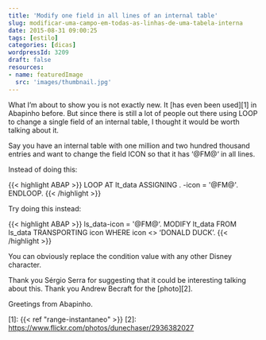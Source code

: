 ```yaml
---
title: 'Modify one field in all lines of an internal table'
slug: modificar-uma-campo-em-todas-as-linhas-de-uma-tabela-interna
date: 2015-08-31 09:00:25
tags: [estilo]
categories: [dicas]
wordpressId: 3209
draft: false
resources:
- name: featuredImage
  src: 'images/thumbnail.jpg'
---
```

What I’m about to show you is not exactly new. It [has even been used][1] in Abapinho before. But since there is still a lot of people out there using LOOP to change a single field of an internal table, I thought it would be worth talking about it.

<!--more-->

Say you have an internal table with one million and two hundred thousand entries and want to change the field ICON so that it has ‘@FM@‘ in all lines.

Instead of doing this:

{{< highlight ABAP >}}
LOOP AT lt_data ASSIGNING <data>.
  <data>-icon = '@FM@'.
ENDLOOP.
{{< /highlight >}}

Try doing this instead:

{{< highlight ABAP >}}
ls_data-icon = '@FM@‘.
MODIFY lt_data FROM ls_data TRANSPORTING icon WHERE icon <> ‘DONALD DUCK’.
{{< /highlight >}}

You can obviously replace the condition value with any other Disney character.

Thank you Sérgio Serra for suggesting that it could be interesting talking about this.
Thank you Andrew Becraft for the [photo][2].

Greetings from Abapinho.

   [1]: {{< ref "range-instantaneo" >}}
   [2]: https://www.flickr.com/photos/dunechaser/2936382027

